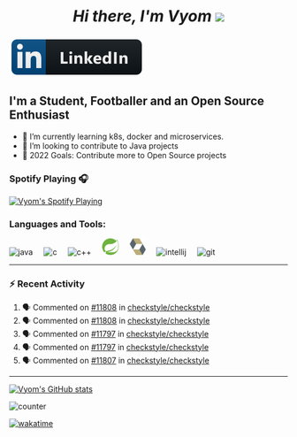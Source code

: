 <h1 align="center"><em>Hi there, I'm Vyom </em><img src="https://user-images.githubusercontent.com/73777108/150582164-1a082835-3bad-4a81-b3c7-dad6e90c6e19.gif" width="50"></h1>

<a href="https://www.linkedin.com/in/vyom-yadav-66a97918b/">
    <img src="https://github.com/MikeCodesDotNET/ColoredBadges/blob/master/svg/social/linkedin.svg" alt="gitter" style="vertical-align:top; margin:6px 4px">
</a>  


## I'm a Student, Footballer and an Open Source Enthusiast

- 🌱 I’m currently learning k8s, docker and microservices.
- 👯 I’m looking to contribute to Java projects
- 🥅 2022 Goals: Contribute more to Open Source projects

### Spotify Playing 🎧

[<img src="https://novatorem-git-master-vyom-yadav.vercel.app/api/spotify" alt="Vyom's Spotify Playing" width="350" />](https://open.spotify.com/user/312oauov5ttlvf6hg6yygyiz3m4m)


### Languages and Tools:

<img src="https://qph.fs.quoracdn.net/main-qimg-48b7a3d8958565e7aa3ad4dbf2312770.webp" alt="java" height="30"> &nbsp; &nbsp;
<img src="https://www.techbaz.org/Course/img/c-logo.png" alt="c" height="30"> &nbsp; &nbsp;
<img src="https://upload.wikimedia.org/wikipedia/commons/thumb/1/18/ISO_C%2B%2B_Logo.svg/1822px-ISO_C%2B%2B_Logo.svg.png" alt="c++" height="30"> &nbsp; &nbsp;
<img src="spring2.png" alt="spring" height="30"> &nbsp; &nbsp; 
<img src="hibernate.png" alt="hibernate" height="30"> &nbsp; &nbsp;
<img src="https://resources.jetbrains.com/storage/products/intellij-idea/img/meta/intellij-idea_logo_300x300.png" alt="intellij" height="30"> &nbsp; &nbsp; 
<img src="https://upload.wikimedia.org/wikipedia/commons/thumb/e/e0/Git-logo.svg/1280px-Git-logo.svg.png" alt="git" height="25">&nbsp; &nbsp;

---

### :zap: Recent Activity

<!--START_SECTION:activity-->
1. 🗣 Commented on [#11808](https://github.com/checkstyle/checkstyle/issues/11808) in [checkstyle/checkstyle](https://github.com/checkstyle/checkstyle)
2. 🗣 Commented on [#11808](https://github.com/checkstyle/checkstyle/issues/11808) in [checkstyle/checkstyle](https://github.com/checkstyle/checkstyle)
3. 🗣 Commented on [#11797](https://github.com/checkstyle/checkstyle/issues/11797) in [checkstyle/checkstyle](https://github.com/checkstyle/checkstyle)
4. 🗣 Commented on [#11797](https://github.com/checkstyle/checkstyle/issues/11797) in [checkstyle/checkstyle](https://github.com/checkstyle/checkstyle)
5. 🗣 Commented on [#11807](https://github.com/checkstyle/checkstyle/issues/11807) in [checkstyle/checkstyle](https://github.com/checkstyle/checkstyle)
<!--END_SECTION:activity-->

---

[![Vyom's GitHub stats](https://github-readme-stats.vercel.app/api?username=Vyom-Yadav&theme=dark&hide=stars)](https://github.com/Vyom-Yadav/github-readme-stats)

![counter](https://enpd32rp4uhhkkc.m.pipedream.net)

[![wakatime](https://wakatime.com/badge/user/939457b0-41b0-4830-8244-95c652fadddb.svg)](https://wakatime.com/@939457b0-41b0-4830-8244-95c652fadddb)
